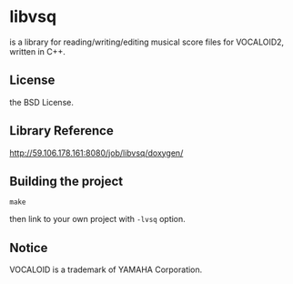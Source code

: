 # libvsq

is a library for reading/writing/editing musical score files for VOCALOID2, written in C++.

## License

the BSD License.

## Library Reference

http://59.106.178.161:8080/job/libvsq/doxygen/

## Building the project

    make

then link to your own project with `-lvsq` option.

## Notice

VOCALOID is a trademark of YAMAHA Corporation.
